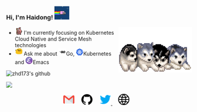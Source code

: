 ### Hi, I'm Haidong! <img alt="GIF" src="https://github.com/zhd173/zhd173/blob/master/assets/nyancat.gif?raw=1" width="40vw" />

<img align="right" alt="GIF" src="https://github.com/zhd173/zhd173/blob/master/assets/husky.gif?raw=1" width="200vw" />

- <img alt="GIF" src="https://github.com/zhd173/zhd173/blob/master/assets/gandalf_parrot.gif?raw=1" width="20vw" /> I'm currently focusing on Kubernetes Cloud Native and Service Mesh technologies
- <img alt="GIF" src="https://github.com/zhd173/zhd173/blob/master/assets/happy.gif?raw=1" width="20vw" /> Ask me about <img alt="GIF" src="https://github.com/zhd173/zhd173/blob/master/assets/go.png?raw=1" width="20vw" />Go, <img alt="GIF" src="https://github.com/zhd173/zhd173/blob/master/assets/kubernetes.png?raw=1" width="20vw" />Kubernetes and <img alt="GIF" src="https://github.com/zhd173/zhd173/blob/master/assets/emacs.png?raw=1" width="20vw" />Emacs


![zhd173's github](https://github-readme-stats.vercel.app/api?username=zhd173&show_icons=true&hide_border=true)

<a title="Hits" target="_blank" href="https://github.com/zhd173/zhd173"><img src="https://hits.b3log.org/zhd173/zhd173.svg"></a>
<p align="center">
<a href="mailto:haidongdev@gmail.com"><img src="https://github.com/zhd173/zhd173/blob/master/assets/gmail.svg" width="30px" alt="mail"></a> &nbsp; &nbsp;
<a href="https://github.com/zhd173"><img src="https://github.com/zhd173/zhd173/blob/master/assets/github.svg" width="30px" alt="mail"></a> &nbsp; &nbsp;
<a href="https://twitter.com/zhd173"><img src="https://github.com/zhd173/zhd173/blob/master/assets/twitter.svg" width="30px" alt="Twitter">     </a> &nbsp; &nbsp;
<a href="https://zhd173.github.io"><img src="https://github.com/zhd173/zhd173/blob/master/assets/site.svg" width="30px" alt="site"></a> &nbsp; &nbsp;
</p>
